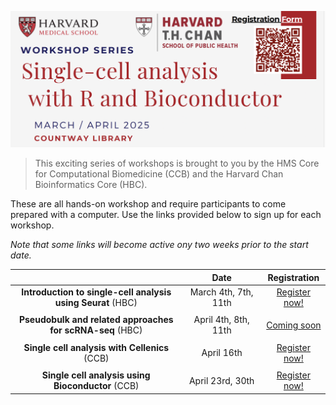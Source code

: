 <p align="center">
<img src="assets/images/series_banner.png" width="900">
</p>


> This exciting series of workshops is brought to you by the HMS Core for Computational Biomedicine (CCB) and the Harvard Chan Bioinformatics Core (HBC). 

These are all hands-on workshop and require participants to come prepared with a computer. Use the links provided below to sign up for each workshop. 

_Note that some links will become active ony two weeks prior to the start date._


|  | Date | Registration |
| :----: | :----: |  :----: | 
| **Introduction to single-cell analysis <br> using Seurat** (HBC) | March 4th, 7th, 11th | [Register now!](https://hbctraining.github.io/main/registrations/AllFunders_Intro-to-scRNAseq) |
| | |  |
| **Pseudobulk and related approaches <br> for scRNA-seq** (HBC)| April 4th, 8th, 11th | [Coming soon]() |
| | |  |
| **Single cell analysis with Cellenics** (CCB)| April 16th | [Register now!](https://hms.az1.qualtrics.com/jfe/form/SV_74jTkHfoDZmrqCO) |
| | |  |
| **Single cell analysis using Bioconductor** (CCB)| April 23rd, 30th | [Register now!](https://hms.az1.qualtrics.com/jfe/form/SV_71H3knrA3ar37tY) |



